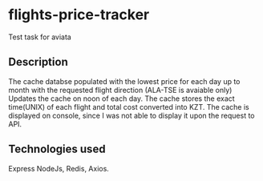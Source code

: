 # flights-price-tracker
Test task for aviata

## Description
The cache databse populated with the lowest price for each day up to month with the requested flight direction (ALA-TSE is avaiable only)
Updates the cache on noon of each day. 
The cache stores the exact time(UNIX) of each flight and total cost converted into KZT.
The cache is displayed on console, since I was not able to display it upon the request to API.

## Technologies used
Express NodeJs, Redis, Axios.


